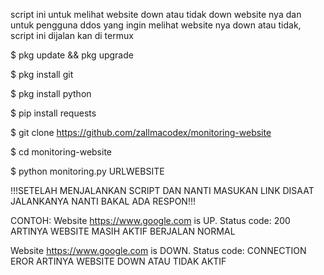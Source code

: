 script ini untuk melihat website down atau tidak down website nya dan untuk pengguna ddos yang ingin melihat website nya down atau tidak,
script ini dijalan kan di termux

$ pkg update && pkg upgrade

$ pkg install git

$ pkg install python

$ pip install requests

$ git clone https://github.com/zallmacodex/monitoring-website

$ cd monitoring-website

$ python monitoring.py URLWEBSITE



!!!SETELAH MENJALANKAN SCRIPT DAN NANTI MASUKAN LINK DISAAT JALANKANYA NANTI BAKAL ADA RESPON!!!

CONTOH:
Website https://www.google.com is UP. Status code: 200
ARTINYA WEBSITE MASIH AKTIF BERJALAN NORMAL

Website https://www.google.com is DOWN. Status code: CONNECTION EROR
ARTINYA WEBSITE DOWN ATAU TIDAK AKTIF
